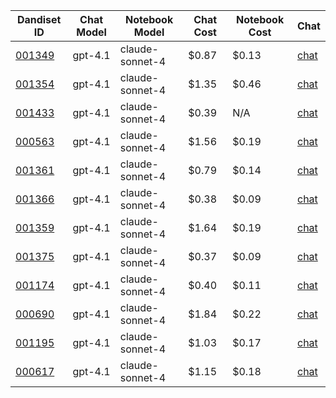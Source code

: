 | Dandiset ID | Chat Model | Notebook Model | Chat Cost | Notebook Cost | Chat |
|-------------|------------|----------------|-----------|---------------|------|
| [001349](https://github.com/dandi-ai-notebooks/dandi-ai-notebooks-5/blob/main/notebooks/dandisets/001349/0.250520.1729/4befc0a1/claude-sonnet-4/h-5/notebook.ipynb) | gpt-4.1 | claude-sonnet-4 | $0.87 | $0.13 | [chat](https://dandi-ai-notebooks.github.io/dandiset-explorer/chat?dandisetId=001349&dandisetVersion=0.250520.1729&chatId=4befc0a18914642a190ce4e68047fc8c0b7321d1) |
| [001354](https://github.com/dandi-ai-notebooks/dandi-ai-notebooks-5/blob/main/notebooks/dandisets/001354/0.250312.0036/1b55f1ff/claude-sonnet-4/h-5/notebook.ipynb) | gpt-4.1 | claude-sonnet-4 | $1.35 | $0.46 | [chat](https://dandi-ai-notebooks.github.io/dandiset-explorer/chat?dandisetId=001354&dandisetVersion=0.250312.0036&chatId=1b55f1ffc7caac28284d1914869055ee48e2ff2e) |
| [001433](https://github.com/dandi-ai-notebooks/dandi-ai-notebooks-5/blob/main/notebooks/dandisets/001433/0.250507.2356/6e10365d/claude-sonnet-4/h-5/notebook.ipynb) | gpt-4.1 | claude-sonnet-4 | $0.39 | N/A | [chat](https://dandi-ai-notebooks.github.io/dandiset-explorer/chat?dandisetId=001433&dandisetVersion=0.250507.2356&chatId=6e10365d8ae3a08f0b42b768b49f27e4867111ee) |
| [000563](https://github.com/dandi-ai-notebooks/dandi-ai-notebooks-5/blob/main/notebooks/dandisets/000563/0.250311.2145/57dc3608/claude-sonnet-4/h-5/notebook.ipynb) | gpt-4.1 | claude-sonnet-4 | $1.56 | $0.19 | [chat](https://dandi-ai-notebooks.github.io/dandiset-explorer/chat?dandisetId=000563&dandisetVersion=0.250311.2145&chatId=57dc3608c92c02a718fce268d39f51a012286ded) |
| [001361](https://github.com/dandi-ai-notebooks/dandi-ai-notebooks-5/blob/main/notebooks/dandisets/001361/0.250406.0045/d36c4584/claude-sonnet-4/h-5/notebook.ipynb) | gpt-4.1 | claude-sonnet-4 | $0.79 | $0.14 | [chat](https://dandi-ai-notebooks.github.io/dandiset-explorer/chat?dandisetId=001361&dandisetVersion=0.250406.0045&chatId=d36c45846a750d0a5c3b85d4f6e0f95f91a2d922) |
| [001366](https://github.com/dandi-ai-notebooks/dandi-ai-notebooks-5/blob/main/notebooks/dandisets/001366/0.250324.1603/e83e5f10/claude-sonnet-4/h-5/notebook.ipynb) | gpt-4.1 | claude-sonnet-4 | $0.38 | $0.09 | [chat](https://dandi-ai-notebooks.github.io/dandiset-explorer/chat?dandisetId=001366&dandisetVersion=0.250324.1603&chatId=e83e5f1045ccfe5f278935fc866d4de2cf23adcd) |
| [001359](https://github.com/dandi-ai-notebooks/dandi-ai-notebooks-5/blob/main/notebooks/dandisets/001359/0.250401.1603/38566171/claude-sonnet-4/h-5/notebook.ipynb) | gpt-4.1 | claude-sonnet-4 | $1.64 | $0.19 | [chat](https://dandi-ai-notebooks.github.io/dandiset-explorer/chat?dandisetId=001359&dandisetVersion=0.250401.1603&chatId=38566171206fa29239cf454865e741770433d98d) |
| [001375](https://github.com/dandi-ai-notebooks/dandi-ai-notebooks-5/blob/main/notebooks/dandisets/001375/0.250406.1855/b9d830b7/claude-sonnet-4/h-5/notebook.ipynb) | gpt-4.1 | claude-sonnet-4 | $0.37 | $0.09 | [chat](https://dandi-ai-notebooks.github.io/dandiset-explorer/chat?dandisetId=001375&dandisetVersion=0.250406.1855&chatId=b9d830b7038c8f2b609b5498cf779b7866a60d17) |
| [001174](https://github.com/dandi-ai-notebooks/dandi-ai-notebooks-5/blob/main/notebooks/dandisets/001174/0.250331.2218/553b9186/claude-sonnet-4/h-5/notebook.ipynb) | gpt-4.1 | claude-sonnet-4 | $0.40 | $0.11 | [chat](https://dandi-ai-notebooks.github.io/dandiset-explorer/chat?dandisetId=001174&dandisetVersion=0.250331.2218&chatId=553b9186b1844d6fa99166d5aa46c55c9346f070) |
| [000690](https://github.com/dandi-ai-notebooks/dandi-ai-notebooks-5/blob/main/notebooks/dandisets/000690/0.250326.0015/78e86504/claude-sonnet-4/h-5/notebook.ipynb) | gpt-4.1 | claude-sonnet-4 | $1.84 | $0.22 | [chat](https://dandi-ai-notebooks.github.io/dandiset-explorer/chat?dandisetId=000690&dandisetVersion=0.250326.0015&chatId=78e86504e7a8d48d31764b0b585d8bd318a87695) |
| [001195](https://github.com/dandi-ai-notebooks/dandi-ai-notebooks-5/blob/main/notebooks/dandisets/001195/0.250408.1733/cd3c6c58/claude-sonnet-4/h-5/notebook.ipynb) | gpt-4.1 | claude-sonnet-4 | $1.03 | $0.17 | [chat](https://dandi-ai-notebooks.github.io/dandiset-explorer/chat?dandisetId=001195&dandisetVersion=0.250408.1733&chatId=cd3c6c58c8e1bc62f2223e9eed98507c1c3f4d3e) |
| [000617](https://github.com/dandi-ai-notebooks/dandi-ai-notebooks-5/blob/main/notebooks/dandisets/000617/0.250312.0130/d69e75e7/claude-sonnet-4/h-5/notebook.ipynb) | gpt-4.1 | claude-sonnet-4 | $1.15 | $0.18 | [chat](https://dandi-ai-notebooks.github.io/dandiset-explorer/chat?dandisetId=000617&dandisetVersion=0.250312.0130&chatId=d69e75e79b89a61c03d814ece9f55e4bfc45ed56) |
